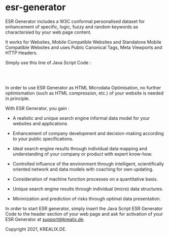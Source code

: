# esr-generator

ESR Generator includes a W3C conformal personalised dataset for enhancement of specific, logic, fuzzy and random keywords as charactersied by your web page content.

It works for Websites, Mobile Compatible Websites and Standalone Mobile Compatible Websites and uses Public Canonical Tags, Meta Viewports and HTTP Headers.

Simply use this line of Java Script Code : <br>

<script type="text/javascript" src="http://www.krealix.de/yourdomainname/esr_generator_krealix.js"></script>

<br><br>

In order to use ESR Generator as HTML Microdata Optimisation, no further optimismation (such as HTML compression, etc.) 
of your website is needed in principle.

With ESR Generator, you gain : 

- A realistic and unique search engine informal data model for your websites and applications 

- Enhancement of company development and decision-making according to your public specifications.

- Ideal search engine results through individual data mapping and understanding of your company or product with expert know-how.

- Controlled influence of the environment through intelligent, scientifically oriented network and data models with coaching for own updating.
	
- Consideration of machine function processes on a quantitative basis. 

- Unique search engine results through individual (micro) data structures.

- Minimization and prediction of risks through optimal data presentation.

In order to start ESR generator, simply insert the Java Script ESR Generator Code to the header section of your web page and ask for activation of your ESR Generator at support@krealix.de.

Copyright 2021, 
KREALIX.DE.
